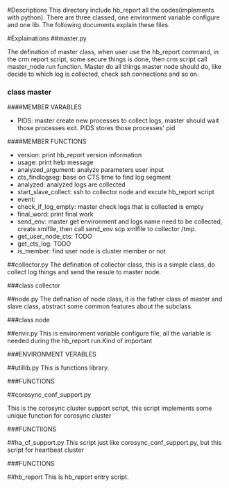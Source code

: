 #Descriptions
This directory include hb_report all the codes(implements with python). There are three classed, one environment variable configure and one lib. The following documents explain these files.

#Explainations
##master.py

The defination of master class, when user use the hb_report command, in the crm report script, some secure things is done, then crm script call master_node run function. Master do all things  master node should do, like decide to which log is collected, check ssh connections and so on.
### class master

####MEMBER VARABLES
* PIDS: master create new processes to collect logs, master should wait those processes exit. PIDS stores those processes' pid

####MEMBER FUNCTIONS
* version: print hb_report version information
* usage: print help message
* analyzed_argument: analyze parameters user input
* cts_findlogseg: base on CTS time to find log segment
* analyzed: analyzed logs are collected
* start_slave_collect: ssh to collector node and excute hb_report script
* event:
* check_if_log_empty: master check logs that is collected is empty
* final_word: print final work
* send_env: master get environment and logs name need to be collected, create xmlfile, then call send_env scp xmlfile to collector /tmp.
* get_user_node_cts: TODO
* get_cts_log: TODO
* is_member: find user node is cluster member or not

##collector.py
The defination of collector class, this is a simple class, do collect log things and send the resule to master node.

###class collector

##node.py
The defination of node class, it is the father class of master and slave class, abstract some common features about the subclass.

###class node

##envir.py
This is environment variable configure file, all the  variable is needed during the hb_report run.Kind of important

###ENVIRONMENT VERABLES

##utillib.py
This is functions library.

###FUNCTIONS

##corosync_conf_support.py

This is the corosync cluster support script, this script implements some unique function for corosync cluster

###FUNCTIIONS

##ha_cf_support.py
This script just like corosync_conf_support.py, but this script for heartbeat cluster

###FUNCTIONS

##hb_report
This is hb_report entry script.
